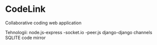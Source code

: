 # CodeLink
Collaborative coding web application

Tehnologii:
  node.js-express
         -socket.io
         -peer.js
  django-django channels
  SQLITE
  code mirror
